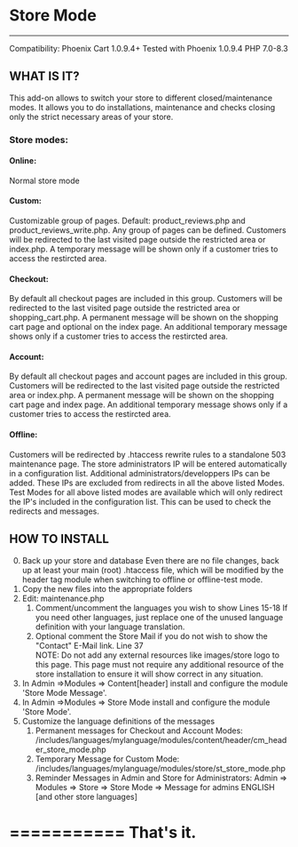 # Store Mode
---------------------------------

Compatibility: Phoenix Cart 1.0.9.4+
Tested with Phoenix 1.0.9.4
PHP 7.0-8.3


## WHAT IS IT?

This add-on allows to switch your store to different closed/maintenance modes. It allows you to do
installations, maintenance and checks closing only the strict necessary areas of your store.

### Store modes:

#### Online:
Normal store mode

#### Custom:
Customizable group of pages. Default: product_reviews.php and product_reviews_write.php.
Any group of pages can be defined. Customers will be redirected to the last visited page outside the
restricted area or index.php.
A temporary message will be shown only if a customer tries to access the restircted area.

#### Checkout:
By default all checkout pages are included in this group. Customers will be redirected to the last visited
page outside the restricted area or shopping_cart.php.
A permanent message will be shown on the shopping cart page and optional on the index page. An
additional temporary message shows only if a customer tries to access the restircted area.

#### Account:
By default all checkout pages and account pages are included in this group. Customers will be redirected to
the last visited page outside the restricted area or index.php.
A permanent message will be shown on the shopping cart page and index page. An additional temporary
message shows only if a customer tries to access the restircted area.

#### Offline:
Customers will be redirected by .htaccess rewrite rules to a standalone 503 maintenance page.
The store administrators IP will be entered automatically in a configuration list. Additional
administrators/developpers IPs can be added.
These IPs are excluded from redirects in all the above listed Modes.
Test Modes for all above listed modes are available which will only redirect the IP's included in the
configuration list. This can be used to check the redirects and messages.

## HOW TO INSTALL

0. Back up your store and database
Even there are no file changes, back up at least your main (root) .htaccess file, which will be modified by the 
header tag module when switching to offline or offline-test mode.
1. Copy the new files into the appropriate folders
2. Edit: maintenance.php
   1. Comment/uncomment the languages you wish to show
Lines 15-18
If you need other languages, just replace one of the unused language definition with your language
translation.
   2. Optional comment the Store Mail if you do not wish to show the "Contact" E-Mail
link.
Line 37  
NOTE: Do not add any external resources like images/store logo to this page. This page must not require
any additional resource of the store installation to ensure it will show correct in any situation.
4. In Admin =>Modules => Content[header] install and configure the module 'Store
Mode Message'.
5. In Admin =>Modules => Store Mode install and configure the module 'Store Mode'.
6. Customize the language definitions of the messages
   1. Permanent messages for Checkout and Account Modes:
/includes/languages/mylanguage/modules/content/header/cm_header_store_mode.php
   2. Temporary Message for Custom Mode:
/includes/languages/mylanguage/modules/store/st_store_mode.php
   3. Reminder Messages in Admin and Store for Administrators:
Admin => Modules => Store => Store Mode => Message for admins ENGLISH [and other store languages]

===========
That's it.
===========  
